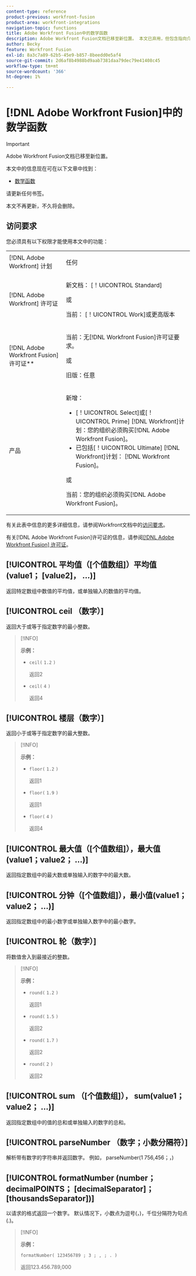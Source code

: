 ```yaml
---
content-type: reference
product-previous: workfront-fusion
product-area: workfront-integrations
navigation-topic: functions
title: Adobe Workfront Fusion中的数学函数
description: Adobe Workfront Fusion文档已移至新位置。 本文已弃用，但包含指向介绍此功能的新文章的链接。
author: Becky
feature: Workfront Fusion
exl-id: 8a3c7a89-62b5-45e9-b857-8beedd0e5af4
source-git-commit: 2d6af8b4988bd9aab7381daa79dec79e41408c45
workflow-type: tm+mt
source-wordcount: '366'
ht-degree: 1%

---
```


# [!DNL Adobe Workfront Fusion]中的数学函数

>[!IMPORTANT]
>
>Adobe Workfront Fusion文档已移至新位置。
>
>本文中的信息现在可在以下文章中找到：
>
>* [数学函数](https://experienceleague.adobe.com/docs/workfront-fusion/using/references/mapping-panel/functions/math-functions.html)
>
>请更新任何书签。
>
>本文不再更新，不久将会删除。

<!--Audited: 4/2024-->

## 访问要求

您必须具有以下权限才能使用本文中的功能：

<table style="table-layout:auto"> 
 <col>  
 <col>  
 <tbody>  
  <tr>  
   <td role="rowheader">[!DNL Adobe Workfront] 计划</td>  
   <td> <p>任何</p> </td>  
  </tr>  
  <tr data-mc-conditions="">  
   <td role="rowheader">[!DNL Adobe Workfront] 许可证</td>  
   <td> <p>新文档： [！UICONTROL Standard]</p><p>或</p><p>当前： [！UICONTROL Work]或更高版本</p> </td>  
  </tr>  
  <tr>  
   <td role="rowheader">[!DNL Adobe Workfront Fusion] 许可证**</td>  
   <td> 
   <p>当前：无[!DNL Workfront Fusion]许可证要求。</p> 
   <p>或</p> 
   <p>旧版：任意 </p> 
   </td>  
  </tr>  
  <tr>  
   <td role="rowheader">产品</td>  
   <td> 
   <p>新增：</p> <ul><li>[！UICONTROL Select]或[！UICONTROL Prime] [!DNL Workfront]计划：您的组织必须购买[!DNL Adobe Workfront Fusion]。</li><li>已包括[！UICONTROL Ultimate] [!DNL Workfront]计划： [!DNL Workfront Fusion]。</li></ul> 
   <p>或</p> 
   <p>当前：您的组织必须购买[!DNL Adobe Workfront Fusion]。</p> 
   </td>  
  </tr> 
 </tbody>  
</table>

有关此表中信息的更多详细信息，请参阅Workfront文档中的[访问要求](/help/quicksilver/administration-and-setup/add-users/access-levels-and-object-permissions/access-level-requirements-in-documentation.md)。

有关[!DNL Adobe Workfront Fusion]许可证的信息，请参阅[[!DNL Adobe Workfront Fusion] 许可证](../../workfront-fusion/get-started/license-automation-vs-integration.md)。

## [!UICONTROL 平均值（[个值数组]）平均值(value1； [value2]， ...)]

返回特定数组中数值的平均值，或单独输入的数值的平均值。

## [!UICONTROL ceil （数字）]

返回大于或等于指定数字的最小整数。

>[!INFO]
>
>**示例：**
>
>* `ceil(` `1.2` `)`
>
>   返回2
>
>* `ceil(` `4` `)`
>
>   返回4

## [!UICONTROL 楼层（数字）]

返回小于或等于指定数字的最大整数。

>[!INFO]
>
>**示例：**
>
>* `floor(` `1.2` `)`
>
>   返回1
>
>* `floor(` `1.9` `)`
>
>   返回1
>
>* `floor(` `4` `)`
>
>   返回4

## [!UICONTROL 最大值（[个值数组]），最大值(value1；value2； ...)]

返回指定数组中的最大数或单独输入的数字中的最大数。

## [!UICONTROL 分钟（[个值数组]），最小值(value1； value2； ...)]

返回指定数组中的最小数字或单独输入数字中的最小数字。

## [!UICONTROL 轮（数字）]

将数值舍入到最接近的整数。

>[!INFO]
>
>**示例：**
>
>* `round(` `1.2` `)`
>
>   返回1
>
>* `round(` `1.5` `)`
>
>   返回2
>
>* `round(` `1.7` `)`
>
>   返回2
> 
>* `round(` `2` `)`
>
>   返回2

## [!UICONTROL sum （[个值数组]）， sum(value1； value2； ...)]

返回指定数组中的值的总和或单独输入的数字的总和。

## [!UICONTROL parseNumber （数字；小数分隔符）]

解析带有数字的字符串并返回数字。 例如， parseNumber(1 756,456；，)

## [!UICONTROL formatNumber (number； decimalPOINTS； [decimalSeparator]；[thousandsSeparator])]

以请求的格式返回一个数字。 默认情况下，小数点为逗号(，)，千位分隔符为句点(.)。

>[!INFO]
>
>**示例：**
>
>`formatNumber( 123456789 ; 3 ; , ; . )`
>
>返回123.456.789,000
